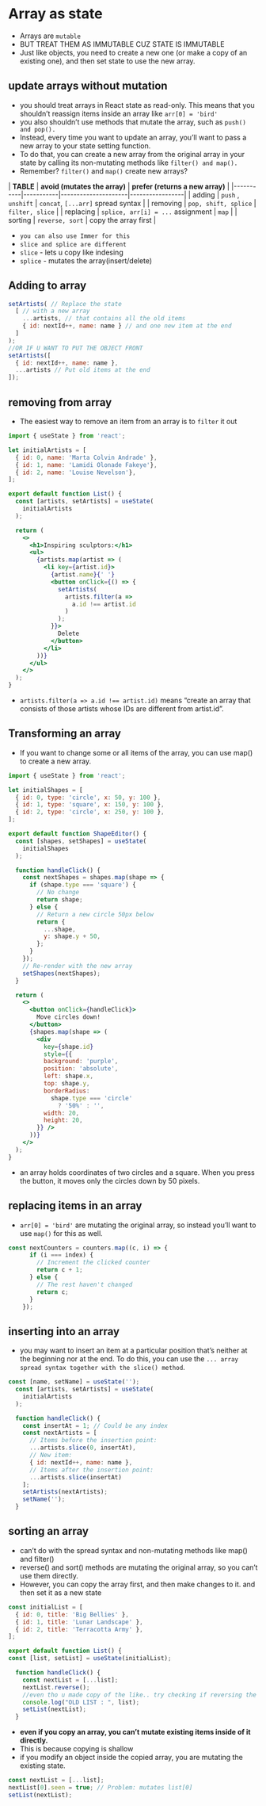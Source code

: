 # Array as state
* Arrays are `mutable`
* BUT TREAT THEM AS IMMUTABLE CUZ STATE IS IMMUTABLE
* Just like objects, you need to create a new one (or make a copy of an existing one), and then set state to use the new array.

## update arrays without mutation
* you should treat arrays in React state as read-only. This means that you shouldn’t reassign items inside an array like `arr[0] = 'bird'`
* you also shouldn’t use methods that mutate the array, such as `push() and pop().`
* Instead, every time you want to update an array, you’ll want to pass a new array to your state setting function.
* To do that, you can create a new array from the original array in your state by calling its non-mutating methods like `filter() and map(). `
* Remember? `filter()` and `map()` create new arrays?

| **TABLE** | **avoid (mutates the array)** |	**prefer (returns a new array)** |
|-----------|-----------|---------------------|-----------------|
| adding	| `push` , `unshift` |	`concat`, `[...arr]` spread syntax |
| removing	| `pop, shift, splice` |	`filter, slice` |
| replacing	| `splice, arr[i] = ...` assignment |	`map` | 
| sorting	| `reverse, sort` |	copy the array first |

* `you can also use Immer for this`
* `slice and splice are different` 
* `slice` - lets u copy like indesing
* `splice` - mutates the array(insert/delete)

## Adding to array
```jsx
setArtists( // Replace the state
  [ // with a new array
    ...artists, // that contains all the old items
    { id: nextId++, name: name } // and one new item at the end
  ]
);
//OR IF U WANT TO PUT THE OBJECT FRONT
setArtists([
  { id: nextId++, name: name },
  ...artists // Put old items at the end
]);
```
## removing from array
* The easiest way to remove an item from an array is to `filter` it out
```jsx
import { useState } from 'react';

let initialArtists = [
  { id: 0, name: 'Marta Colvin Andrade' },
  { id: 1, name: 'Lamidi Olonade Fakeye'},
  { id: 2, name: 'Louise Nevelson'},
];

export default function List() {
  const [artists, setArtists] = useState(
    initialArtists
  );

  return (
    <>
      <h1>Inspiring sculptors:</h1>
      <ul>
        {artists.map(artist => (
          <li key={artist.id}>
            {artist.name}{' '}
            <button onClick={() => {
              setArtists(
                artists.filter(a =>
                  a.id !== artist.id
                )
              );
            }}>
              Delete
            </button>
          </li>
        ))}
      </ul>
    </>
  );
}
```
* `artists.filter(a => a.id !== artist.id)` means “create an array that consists of those artists whose IDs are different from artist.id”.

## Transforming an array
* If you want to change some or all items of the array, you can use map() to create a new array. 
```jsx
import { useState } from 'react';

let initialShapes = [
  { id: 0, type: 'circle', x: 50, y: 100 },
  { id: 1, type: 'square', x: 150, y: 100 },
  { id: 2, type: 'circle', x: 250, y: 100 },
];

export default function ShapeEditor() {
  const [shapes, setShapes] = useState(
    initialShapes
  );

  function handleClick() {
    const nextShapes = shapes.map(shape => {
      if (shape.type === 'square') {
        // No change
        return shape;
      } else {
        // Return a new circle 50px below
        return {
          ...shape,
          y: shape.y + 50,
        };
      }
    });
    // Re-render with the new array
    setShapes(nextShapes);
  }

  return (
    <>
      <button onClick={handleClick}>
        Move circles down!
      </button>
      {shapes.map(shape => (
        <div
          key={shape.id}
          style={{
          background: 'purple',
          position: 'absolute',
          left: shape.x,
          top: shape.y,
          borderRadius:
            shape.type === 'circle'
              ? '50%' : '',
          width: 20,
          height: 20,
        }} />
      ))}
    </>
  );
}
```
* an array holds coordinates of two circles and a square. When you press the button, it moves only the circles down by 50 pixels. 


## replacing items in an array
* `arr[0] = 'bird'` are mutating the original array, so instead you’ll want to use `map()` for this as well.
```jsx
const nextCounters = counters.map((c, i) => {
      if (i === index) {
        // Increment the clicked counter
        return c + 1;
      } else {
        // The rest haven't changed
        return c;
      }
    });
```

## inserting into an array
* you may want to insert an item at a particular position that’s neither at the beginning nor at the end. To do this, you can use the `... array spread syntax together with the slice() method`.

```jsx
const [name, setName] = useState('');
  const [artists, setArtists] = useState(
    initialArtists
  );

  function handleClick() {
    const insertAt = 1; // Could be any index
    const nextArtists = [
      // Items before the insertion point:
      ...artists.slice(0, insertAt),
      // New item:
      { id: nextId++, name: name },
      // Items after the insertion point:
      ...artists.slice(insertAt)
    ];
    setArtists(nextArtists);
    setName('');
  }
  ```

## sorting an array
* can’t do with the spread syntax and non-mutating methods like map() and filter()
* reverse() and sort() methods are mutating the original array, so you can’t use them directly.
* However, you can copy the array first, and then make changes to it. and then set it as a new state

```jsx
const initialList = [
  { id: 0, title: 'Big Bellies' },
  { id: 1, title: 'Lunar Landscape' },
  { id: 2, title: 'Terracotta Army' },
];

export default function List() {
const [list, setList] = useState(initialList);

  function handleClick() {
    const nextList = [...list];
    nextList.reverse();
    //even tho u made copy of the like.. try checking if reversing the copy effected the original or not
    console.log("OLD LIST : ", list);
    setList(nextList);
  }
```
* **even if you copy an array, you can’t mutate existing items inside of it directly.**
*  This is because copying is shallow
* if you modify an object inside the copied array, you are mutating the existing state.
```jsx
const nextList = [...list];
nextList[0].seen = true; // Problem: mutates list[0]
setList(nextList);
```